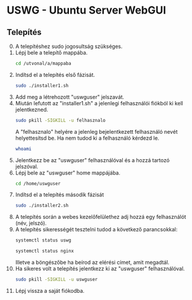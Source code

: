 # USWG - Ubuntu Server WebGUI
## Telepítés
0. A telepítéshez sudo jogosultság szükséges.
0. Lépj bele a telepítő mappába.
    ```bash
    cd /utvonal/a/mappaba
    ```
0. Indítsd el a telepítés első fázisát.
    ```bash
    sudo ./installer1.sh
    ```
0. Add meg a létrehozott "uswguser" jelszavát.
0. Miután lefutott az "installer1.sh" a jelenlegi felhasználói fiókból ki kell jelentkezned.
    ```bash
    sudo pkill -SIGKILL -u felhasznalo
    ```
    A "felhasznalo" helyére a jelenleg bejelentkezett felhasználó nevét helyettesítsd be.
    Ha nem tudod ki a felhasználó kérdezd le.
    ```bash
    whoami
    ```
0. Jelentkezz be az "uswguser" felhasználóval és a hozzá tartozó jelszóval.
0. Lépj bele az "uswguser" home mappájába.
    ```bash
    cd /home/uswguser
    ```
0. Indítsd el a telepítés második fázisát
    ```bash
    sudo ./installer2.sh
    ```
0. A telepítés során a webes kezelőfelülethez adj hozzá egy felhasználót (név, jelszó).
0. A telepítés sikerességét tesztelni tudod a következő parancsokkal:
    ```bash
    systemctl status uswg
    ```
    ```bash
    systemctl status nginx
    ```
    Illetve a böngészőbe ha beírod az elérési címet, amit megadtál.
0. Ha sikeres volt a telepítés jelentkezz ki az "uswguser" felhasználóval.
    ```bash
    sudo pkill -SIGKILL -u uswguser
    ```
0. Lépj vissza a saját fiókodba.